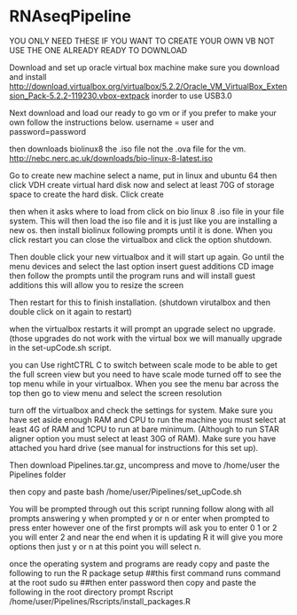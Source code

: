 # RNAseqPipeline
YOU ONLY NEED THESE IF YOU WANT TO CREATE YOUR OWN VB NOT USE THE ONE ALREADY READY TO DOWNLOAD

Download and set up oracle virtual box machine make sure you download and install http://download.virtualbox.org/virtualbox/5.2.2/Oracle_VM_VirtualBox_Extension_Pack-5.2.2-119230.vbox-extpack inorder to use USB3.0

Next download and load our ready to go vm or if you prefer to make your own follow the instructions below.
username = user and password=password

then downloads biolinux8 the .iso file not the .ova file for the vm.
http://nebc.nerc.ac.uk/downloads/bio-linux-8-latest.iso

Go to create new machine
select a name, put in linux and ubuntu 64 
then click VDH create virtual hard disk now and select at least 70G of storage space to create the hard disk.  Click create

then when it asks where to load from click on bio linux 8 .iso file in your file system.
This will then load the iso file and it is just like you are installing a new os.
then install biolinux following prompts until it is done.
When you click restart you can close the virtualbox and click the option shutdown.

Then double click your new virtualbox and it will start up again.
Go until the menu devices and select the last option insert guest additions CD image
then follow the prompts until the program runs and will install guest additions
this will allow you to resize the screen

Then restart for this to finish installation.  (shutdown virutalbox and then double click on it again to restart)

when the virtualbox restarts it will prompt an upgrade select no upgrade.  (those upgrades do not work with the virtual box we will manually upgrade in the set-upCode.sh script.

you can Use rightCTRL C to switch between scale mode to be able to get the full screen view but you need to have scale mode turned off to see the top menu while in your virtualbox.  When you see the menu bar across the top then go to view menu and select the screen resolution

turn off the virtualbox and check the settings for system.  Make sure you have set aside enough RAM and CPU to run the machine you must select at least 4G of RAM and 1CPU to run at bare minimum.  (Although to run STAR aligner option you must select at least 30G of RAM).  Make sure you have attached you hard drive (see manual for instructions for this set up).

Then download Pipelines.tar.gz, uncompress and move to /home/user the Pipelines folder

then copy and paste
bash /home/user/Pipelines/set_upCode.sh

You will be prompted through out this script running follow along with all prompts answering y when prompted y or n or enter when prompted to press enter however one of the first prompts will ask you to enter 0 1 or 2 you will enter 2 and near the end when it is updating R it will give you more options then just y or n at this point you will select n.  

once the operating system and programs are ready copy and paste the following to run the R package setup
##this first command runs command at the root
sudo su
##then enter password then copy and paste the following in the root directory prompt
Rscript /home/user/Pipelines/Rscripts/install_packages.R
